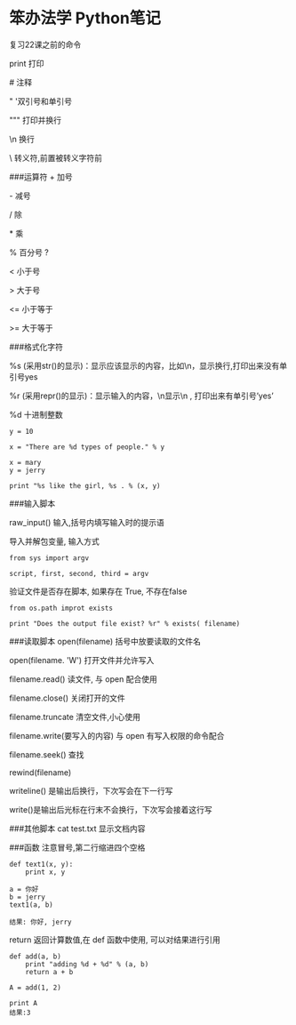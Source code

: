 # 笨办法学 Python笔记

复习22课之前的命令

print 打印

\# 注释

" '双引号和单引号

""" 打印并换行

\\n 换行

\\ 转义符,前置被转义字符前

###运算符
\+ 加号

\- 减号

/ 除

\* 乘

% 百分号  ?

< 小于号

\> 大于号

<= 小于等于

\>= 大于等于



###格式化字符

%s  (采用str()的显示)：显示应该显示的内容，比如\n，显示换行,打印出来没有单引号yes

%r  (采用repr()的显示)：显示输入的内容，\n显示\n  , 打印出来有单引号’yes’

%d  十进制整数


```
y = 10

x = "There are %d types of people." % y 
```
```
x = mary
y = jerry

print "%s like the girl, %s . % (x, y)
```
###输入脚本

raw_input()   输入,括号内填写输入时的提示语

导入并解包变量, 输入方式

```
from sys import argv 

script, first, second, third = argv

```
验证文件是否存在脚本, 如果存在 True, 不存在false


```
from os.path improt exists

print "Does the output file exist? %r" % exists( filename)
```

###读取脚本
open(filename) 括号中放要读取的文件名

open(filename. 'W') 打开文件并允许写入

filename.read() 读文件, 与 open 配合使用

filename.close() 关闭打开的文件

 filename.truncate 清空文件,小心使用

filename.write(要写入的内容) 与 open 有写入权限的命令配合

filename.seek() 查找

rewind(filename)

writeline() 是输出后换行，下次写会在下一行写

write()是输出后光标在行末不会换行，下次写会接着这行写

###其他脚本
cat test.txt 显示文档内容


###函数
 注意冒号,第二行缩进四个空格
```
def text1(x, y):
    print x, y
    
a = 你好
b = jerry
text1(a, b)

结果: 你好, jerry

```

return 返回计算数值,在 def 函数中使用, 
可以对结果进行引用


```
def add(a, b)
    print "adding %d + %d" % (a, b)
    return a + b
    
A = add(1, 2)

print A
结果:3
```

